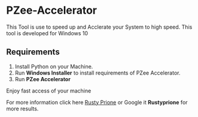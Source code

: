 # PZee-Accelerator
This Tool is use to speed up and Acclerate your System to high speed.
This tool is developed for Windows 10

## Requirements 
1. Install Python on your Machine.
2. Run **Windows Installer** to install requirements of PZee Accelerator.
3. Run **PZee Accelerator** 

Enjoy fast access of your machine

For more information click here [Rusty Prione](https://www.google.com/search?q=rustyprione)
or
Google it **Rustyprione** for more results.

